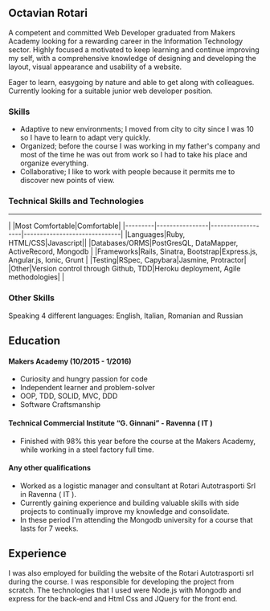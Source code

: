 ## Octavian Rotari


A competent and committed Web Developer graduated from Makers Academy looking for a rewarding career in the Information Technology sector. Highly focused a motivated to keep learning and continue improving my self, with a comprehensive knowledge of designing and developing the layout, visual appearance and usability of a website. 

Eager to learn, easygoing by nature and able to get along with colleagues. Currently looking for a suitable junior web developer position.

### Skills

 - Adaptive to new environments; I moved from city to city since I was 10 so I have to learn to adapt very quickly.
 - Organized; before the course I was working in my father's company and most of the time he was out from work so I had to take his place and organize everything.
 - Collaborative; I like to work with people because it permits me to discover new points of view.

### Technical Skills and Technologies
---------------------------------
| |Most Comfortable|Comfortable|
|---------|----------------|-------------------|------------------------------|
|Languages|Ruby, HTML/CSS|Javascript||
|Databases/ORMS|PostGresQL, DataMapper, ActiveRecord, Mongodb                 |
|Frameworks|Rails, Sinatra, Bootstrap|Express.js, Angular.js, Ionic, Grunt                      |
|Testing|RSpec, Capybara|Jasmine, Protractor|
|Other|Version control through Github, TDD|Heroku deployment, Agile methodologies| |

### Other Skills

Speaking 4 different languages: English, Italian, Romanian and Russian

## Education

#### Makers Academy (10/2015 - 1/2016)


- Curiosity and hungry passion for code
- Independent learner and problem-solver
- OOP, TDD, SOLID, MVC, DDD
- Software Craftsmanship

#### Technical Commercial Institute “G. Ginnani” - Ravenna ( IT ) 

 - Finished with 98% this year before the course at the Makers Academy, while working in a steel factory full time.


#### Any other qualifications

 - Worked as a logistic manager and consultant at Rotari Autotrasporti Srl in Ravenna ( IT ).
 - Currently gaining experience and building valuable skills with side projects to continually improve my knowledge and consolidate.
 - In these period I'm attending the Mongodb university for a course that lasts for 7 weeks.

## Experience

I was also employed for building the website of the Rotari Autotrasporti srl during the course. I was responsible for developing the project from scratch.
The technologies that I used were Node.js with Mongodb and express for the back-end and Html Css and JQuery for the front end. 

